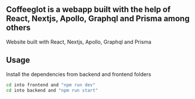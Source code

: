## Coffeeglot is a webapp built with the help of React, Nextjs, Apollo, Graphql and Prisma among others
Website built with React, Nextjs, Apollo, Graphql and Prisma

## Usage
Install the dependencies from backend and frontend folders

```sh
cd into frontend and "npm run dev"
cd into backend and "npm run start"
```
